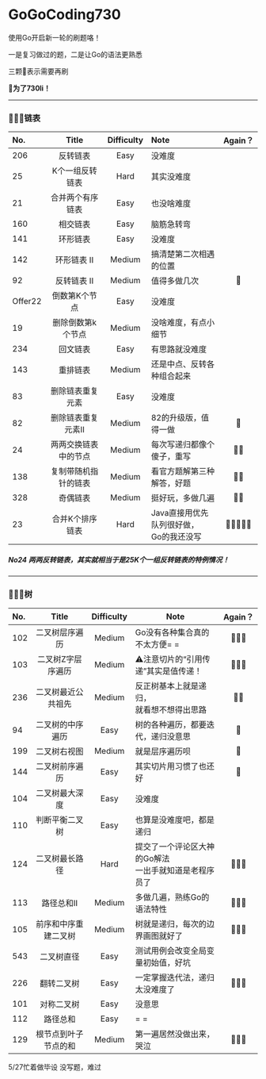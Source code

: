 # GoGoCoding730
使用Go开启新一轮的刷题咯！

一是复习做过的题，二是让Go的语法更熟悉　

三颗🌟表示需要再刷

 **🥳为了730li！**

---

### 👨🏻‍💻链表

| No.     |        Title         | Difficulty | Note                                         | Again？ |
| :------ | :------------------: | :--------: | :------------------------------------------- | :-----: |
| 206     |       反转链表       |    Easy    | 没难度                                       |         |
| 25      |   K个一组反转链表    |    Hard    | 其实没难度                                   |         |
| 21      |   合并两个有序链表   |    Easy    | 也没啥难度                                   |         |
| 160     |       相交链表       |    Easy    | 脑筋急转弯                                   |         |
| 141     |       环形链表       |    Easy    | 没难度                                       |         |
| 142     |     环形链表 II      |   Medium   | 搞清楚第二次相遇的位置                       |         |
| 92      |     反转链表 II      |   Medium   | 值得多做几次                                 |    🌟    |
| Offer22 |    倒数第K个节点     |    Easy    | 没难度                                       |         |
| 19      |  删除倒数第k个节点   |   Medium   | 没啥难度，有点小细节                         |         |
| 234     |       回文链表       |    Easy    | 有思路就没难度                               |         |
| 143     |       重排链表       |   Medium   | 还是中点、反转各种组合起来                   |         |
| 83      |   删除链表重复元素   |    Easy    | 没难度                                       |         |
| 82      |  删除链表重复元素II  |   Medium   | 82的升级版，值得一做                         |    🌟    |
| 24      | 两两交换链表中的节点 |   Medium   | 每次写递归都像个傻子，重写                   |   🌟🌟    |
| 138     | 复制带随机指针的链表 |   Medium   | 看官方题解第三种解答，好题                   |   🌟🌟    |
| 328     |       奇偶链表       |   Medium   | 挺好玩，多做几遍                             |   🌟🌟    |
| 23      |   合并K个排序链表    |    Hard    | Java直接用优先队列很好做，<br />Go的我还没写 |  🌟🌟🌟🌟🌟  |

##### No24 两两反转链表，其实就相当于是25K个一组反转链表的特例情况！

---

### 👨🏻‍💻树

| No.  |        Title         | Difficulty | Note                                                       | Again？ |
| :--- | :------------------: | :--------: | ---------------------------------------------------------- | :-----: |
| 102  |    二叉树层序遍历    |   Medium   | Go没有各种集合真的不太方便= =                              |   🌟🌟🌟   |
| 103  |  二叉树Z字层序遍历   |   Medium   | ⚠️注意切片的“引用传递”其实是值传递！                        |   🌟🌟🌟   |
| 236  |  二叉树最近公共祖先  |   Medium   | 反正树基本上就是递归，<br />就看想不想得出思路             |   🌟🌟    |
| 94   |   二叉树的中序遍历   |    Easy    | 树的各种遍历，都要迭代，递归没意思                         |    🌟    |
| 199  |     二叉树右视图     |   Medium   | 就是层序遍历呗                                             |    🌟    |
| 144  |    二叉树前序遍历    |    Easy    | 其实切片用习惯了也还好                                     |    🌟    |
| 104  |    二叉树最大深度    |    Easy    | 没难度                                                     |         |
| 110  |    判断平衡二叉树    |    Easy    | 也算是没难度吧，都是递归                                   |         |
| 124  |    二叉树最长路径    |    Hard    | 提交了一个评论区大神的Go解法<br />一出手就知道是老程序员了 |   🌟🌟🌟   |
| 113  |      路径总和II      |   Medium   | 多做几遍，熟练Go的语法特性                                 |   🌟🌟🌟   |
| 105  | 前序和中序重建二叉树 |   Medium   | 树就是递归，每次的边界画图就好了                           |   🌟🌟🌟   |
| 543  |      二叉树直径      |    Easy    | 测试用例会改变全局变量初始值，好坑                         |         |
| 226  |      翻转二叉树      |    Easy    | 一定掌握迭代法，递归太没难度了                             |   🌟🌟🌟   |
| 101  |      对称二叉树      |    Easy    | 没意思                                                     |         |
| 112  |       路径总和       |    Easy    | = =                                                        |         |
| 129  | 根节点到叶子节点的和 |   Medium   | 第一遍居然没做出来，哭泣                                   |   🌟🌟🌟   |



5/27忙着做毕设 没写题，难过